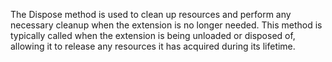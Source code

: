 The Dispose method is used to clean up resources and perform any necessary cleanup when the extension is no longer needed. This method is typically called when the extension is being unloaded or disposed of, allowing it to release any resources it has acquired during its lifetime.